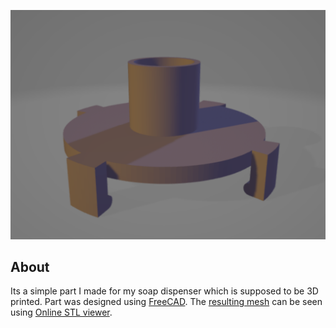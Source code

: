 ![Image](Image.png)

## About

Its a simple part I made for my soap dispenser which is supposed to be 3D printed. Part was designed using [FreeCAD](https://www.freecad.org/). The [resulting mesh](lid.stl) can be seen using [Online STL viewer](https://www.viewstl.com/).
